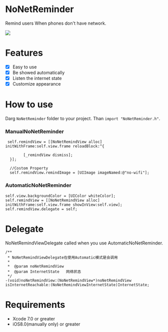 NoNetReminder
==============
Remind users When phones don't have network.<br>

![](https://github.com/Liqiankun/NoNetReminder/raw/master/NoNetReminderDemo/notNetReminderVideo.gif)

Features
=============
- [x] Easy to use
- [x] Be showed automatically
- [x] Listen the internet state
- [x] Customize appearance

How to use
====================
Darg `NoNetReminder` folder to your project. Than `import "NoNetReminder.h"`.<br>

 ### ManualNoNetReminder

```oc
 self.remindView = [[NoNetRemindView alloc] initWithFrame:self.view.frame reloadBlock:^{

        [_remindView dismiss];
  }];
  
  //Costom Property
  self.remindView.remindImage = [UIImage imageNamed:@"no-wifi"];
```

 ### AutomaticNoNetReminder

```oc
self.view.backgroundColor = [UIColor whiteColor];
self.remindView = [[NoNetRemindView alloc] initWithFrame:self.view.frame showInView:self.view];
self.remindView.delegate = self;
```
Delegate
==============================
NoNetRemindViewDelegate called when you use AutomaticNoNetReminder. 
```oc
/**
 * NoNetRemindViewDelegate在使用Automatic模式是会调用
 *
 *  @param noNetRemindView
 *  @param InternetState   网络状态
 */
-(void)noNetRemindView:(NoNetRemindView*)noNetRemindView isInternetReachable:(NoNetRemindViewInternetState)InternetState;
```
Requirements
==================

- Xcode 7.0 or greater
- iOS8.0(manually only) or greater

